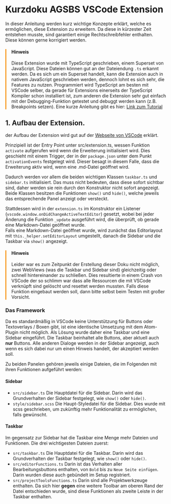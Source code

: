 # Kurzdoku AGSBS VSCode Extension

In dieser Anleitung werden kurz wichtige Konzepte erklärt, welche es ermöglichen, diese Extension zu erweitern. Da diese in kürzester Zeit entstehen musste, sind garantiert einige Rechtschreibfehler enthalten. Diese können gerne korrigiert werden.

<div style="border:0px solid #f79502;border-left-width:3px;padding-left: 1rem;">

#### Hinweis
Diese Extension wurde mit TypeScript geschrieben, einem Superset von JavaScript. Diese Dateien können gut an der Dateiendung ```.ts``` erkannt werden. Da es sich um ein Superset handelt, kann die Extension auch in nativem JavaScript geschrieben werden, dennoch lohnt es sich sehr, die Features zu nutzen. Programmiert wird TypeScript am besten mit VSCode selber, da gerade für Extensions einerseits der TypeScript Kompiler schon installiert ist, zum anderen die Extension sehr gut einfach mit der Debugging-Funktion getestet und debuggt werden kann (z.B. Breakpoints setzen).
Eine kurze Anleitung gibt es hier: [Link zum Tutorial](https://www.typescriptlang.org/docs/tutorial.html) 


</div>

## 1. Aufbau der Extension.

der Aufbau der Extension wird gut auf der [Webseite von VSCode](https://code.visualstudio.com/api/get-started/extension-anatomy "Link zum Aufbau einer Extension mit VSCode") erklärt.  

Prinzipiell ist der Entry Point unter src/extension.ts, wessen Funktion ```activate``` aufgerufen wird wenn die Erweiterung initialisiert wird. Dies geschieht mit einem Trigger, der in der ```package.json``` unter dem Punkt ```activationEvents``` festgelegt wird. Dieser besagt in diesem Falle, dass die Erweiterung aktiv wird, wenn eine .md-Datei geöffnet wird.

Dadurch werden vor allem die beiden wichtigen Klassen ```taskbar.ts``` und ```sidebar.ts``` initialisiert. Das muss nicht bedeuten, dass diese sofort sichtbar sind, daher werden sie rein durch den Konstruktor nicht sofort angezeigt. Beide Klassen besitzen die Funktionen ```show()``` und ```hide()```, welche jeweils das entsprechende Panel anzeigt oder versteckt.  

Stattdessen wird in der ```extension.ts``` im Konstruktor ein Listener (```vscode.window.onDidChangeActiveTextEditor```) gesetzt, wobei bei jeder Änderung die Funktion ```_update``` ausgeführt wird, die überprüft, ob gerade eine Markdown-Datei geöffnet wurde.  
Falls eine Markdown-Datei geöffnet wurde, wird zunächst das Editorlayout mit ```this._helper.setEditorLayout``` umgestellt, danach die Sidebar und die Taskbar via ```show()``` angezeigt.

<div style="border:0px solid #f79502;border-left-width:3px;padding-left: 1rem;">

#### Hinweis
Leider war es zum Zeitpunkt der Erstellung dieser Doku nicht möglich, zwei WebViews (was die Taskbar und Sidebar sind) gleichzeitig oder schnell hintereinander zu schließen. Dies resultierte in einem Crash von VSCode der so schlimm war dass alle Ressourcen die mit VSCode verknüpft sind gelöscht und resettet werden mussten. Falls diese Funktion eingebaut werden soll, dann bitte selbst beim Testen mit großer Vorsicht.
</div>


### Das Framework

Da es standardmäßig in VSCode keine Unterstützung für Buttons oder Textoverlays / Boxen gibt, ist eine identische Umsetzung mit dem Atom-Plugin nicht möglich. Als Lösung wurde daher eine Taskbar und eine Sidebar eingeführt. Die Taskbar beinhaltet alle Buttons, aber aktuell auch **nur** Buttons. Alle anderen Dialoge werden in der Sidebar angezeigt, auch wenn es sich dabei nur um einen Hinweis handelt, der akzeptiert werden soll. 

Zu beiden Panelen gehören jeweils einige Dateien, die im Folgenden mit ihren Funktionen aufgeführt werden:

#### Sidebar
- ```src/sidebar.ts``` Die Hauptdatei für die Sidebar. Darin wird das Grundverhalten der Sidebar festgelegt, wie ```show()``` oder ```hide()```.
- ```style/sidebar.scss``` Die Haupt-Styledatei für die Sidebar. Dies wurde mit scss geschrieben, um zukünftig mehr Funktionalität zu ermöglichen, falls gewünscht. 

#### Taskbar
Im gegensatz zur Sidebar hat die Taskbar eine Menge mehr Dateien und Funktionen. Die drei wichtigesten Dateien zuerst:
- ```src/taskbar.ts``` Die Hauptdatei für die Taskbar. Darin wird das Grundverhalten der Taskbar festgelegt, wie ```show()``` oder ```hide()```.
- ```src/editorFunctions.ts``` Darin ist das Verhalten aller Bearbeitungsbuttons enthalten, von ```Bold``` bis zu ```Neue Seite einfügen```. Darin wurden diese auch gebündelt im Setup registriert. 
- ```src/projectToolsFunctions.ts``` Darin sind alle Projektwerkzeuge enthalten. Da sich hier **gegen** eine weitere Toolbar am oberen Rand der Datei entschieden wurde, sind diese Funktionen als zweite Leiste in der Taskbar enthalten. 
